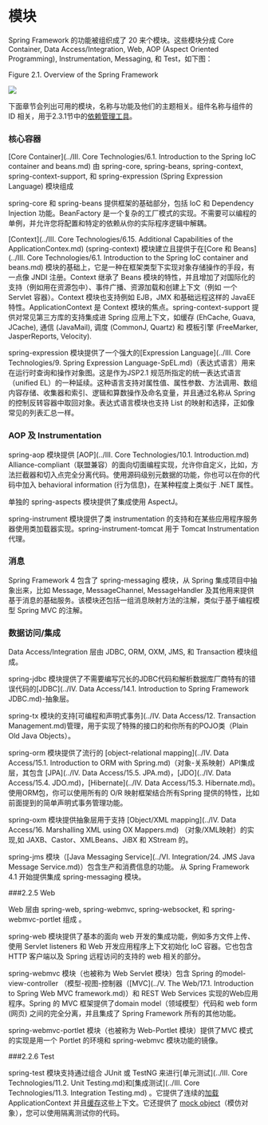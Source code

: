 模块
========================

Spring Framework 的功能被组织成了 20 来个模块。这些模块分成  Core Container, Data Access/Integration, Web, AOP (Aspect Oriented Programming), Instrumentation, Messaging, 和 Test，如下图：

Figure 2.1. Overview of the Spring Framework

![](http://99btgc01.info/uploads/2014/12/spring-overview.png)

下面章节会列出可用的模块，名称与功能及他们的主题相关。组件名称与组件的 ID 相关，用于2.3.1节中的[依赖管理工具](http://docs.spring.io/spring/docs/current/spring-framework-reference/htmlsingle/#dependency-management)。

### 核心容器

[Core Container](../III. Core Technologies/6.1. Introduction to the Spring IoC container and beans.md) 由 spring-core, spring-beans, spring-context, spring-context-support, 和 spring-expression (Spring Expression Language) 模块组成

spring-core 和 spring-beans 提供框架的基础部分，包括 IoC 和 Dependency Injection 功能。BeanFactory 是一个复杂的工厂模式的实现。不需要可以编程的单例，并允许您将配置和特定的依赖从你的实际程序逻辑中解耦。

[Context](../III. Core Technologies/6.15. Additional Capabilities of the ApplicationContex.md) (spring-context) 模块建立且提供于在[Core 和 Beans](../III. Core Technologies/6.1. Introduction to the Spring IoC container and beans.md) 模块的基础上，它是一种在框架类型下实现对象存储操作的手段，有一点像 JNDI 注册。Context 继承了 Beans 模块的特性，并且增加了对国际化的支持（例如用在资源包中）、事件广播、资源加载和创建上下文（例如 一个 Servlet 容器）。Context 模块也支持例如 EJB，JMX 和基础远程这样的 JavaEE 特性。ApplicationContext 是 Context 模块的焦点。spring-context-support 提供对常见第三方库的支持集成进 Spring 应用上下文，如缓存 (EhCache, Guava, JCache), 通信 (JavaMail), 调度 (CommonJ, Quartz) 和 模板引擎 (FreeMarker, JasperReports, Velocity).

spring-expression 模块提供了一个强大的[Expression Language](../III. Core Technologies/9. Spring Expression Language-SpEL.md)（表达式语言）用来在运行时查询和操作对象图。这是作为JSP2.1 规范所指定的统一表达式语言（unified EL）的一种延续。这种语言支持对属性值、属性参数、方法调用、数组内容存储、收集器和索引、逻辑和算数操作及命名变量，并且通过名称从 Spring 的控制反转容器中取回对象。表达式语言模块也支持  List 的映射和选择，正如像常见的列表汇总一样。

### AOP 及 Instrumentation

spring-aop 模块提供 [AOP](../III. Core Technologies/10.1. Introduction.md) Alliance-compliant（联盟兼容）的面向切面编程实现，允许你自定义，比如，方法拦截器和切入点完全分离代码。使用源码级别元数据的功能，你也可以在你的代码中加入 behavioral information (行为信息)，在某种程度上类似于 .NET 属性。

单独的 spring-aspects 模块提供了集成使用 AspectJ。

spring-instrument 模块提供了类 instrumentation 的支持和在某些应用程序服务器使用类加载器实现。spring-instrument-tomcat 用于 Tomcat Instrumentation 代理。

### 消息

Spring Framework 4 包含了 spring-messaging 模块，从 Spring 集成项目中抽象出来，比如  Message, MessageChannel, MessageHandler 及其他用来提供基于消息的基础服务。该模块还包括一组消息映射方法的注解，类似于基于编程模型 Spring MVC 的注解。

### 数据访问/集成

Data Access/Integration 层由 JDBC, ORM, OXM, JMS, 和 Transaction 模块组成。

spring-jdbc 模块提供了不需要编写冗长的JDBC代码和解析数据库厂商特有的错误代码的[JDBC](../IV. Data Access/14.1. Introduction to Spring Framework JDBC.md)-抽象层。

spring-tx 模块的支持[可编程和声明式事务](../IV. Data Access/12. Transaction Management.md)管理，用于实现了特殊的接口的和你所有的POJO类（Plain Old Java Objects）。

spring-orm 模块提供了流行的 [object-relational mapping](../IV. Data Access/15.1. Introduction to ORM with Spring.md)（对象-关系映射）API集成层，其包含 [JPA](../IV. Data Access/15.5. JPA.md)，[JDO](../IV. Data Access/15.4. JDO.md)，[Hibernate](../IV. Data Access/15.3. Hibernate.md)。使用ORM包，你可以使用所有的 O/R 映射框架结合所有Spring 提供的特性，比如前面提到的简单声明式事务管理功能。

spring-oxm 模块提供抽象层用于支持  [Object/XML mapping](../IV. Data Access/16. Marshalling XML using OX Mappers.md) （对象/XML映射）的实现,如 JAXB、Castor、XMLBeans、JiBX 和 XStream 的。

spring-jms 模块（[Java Messaging Service](../VI. Integration/24. JMS Java Message Service.md)）包含生产和消费信息的功能。 从 Spring Framework 4.1 开始提供集成 spring-messaging  模块。

###2.2.5 Web

Web 层由 spring-web, spring-webmvc, spring-websocket, 和 spring-webmvc-portlet 组成 。

spring-web 模块提供了基本的面向 web 开发的集成功能，例如多方文件上传、使用 Servlet listeners 和 Web 开发应用程序上下文初始化 IoC 容器。它也包含 HTTP 客户端以及 Spring 远程访问的支持的 web 相关的部分。

spring-webmvc 模块（也被称为 Web Servlet 模块）包含 Spring 的model-view-controller （模型-视图-控制器（[MVC](../V. The Web/17.1. Introduction to Spring Web MVC framework.md)）和  REST Web Services 实现的Web应用程序。Spring 的 MVC 框架提供了domain model（领域模型）代码和 web form (网页) 之间的完全分离，并且集成了  Spring Framework 所有的其他功能。

spring-webmvc-portlet 模块（也被称为 Web-Portlet 模块）提供了MVC 模式的实现是用一个 Portlet 的环境和 spring-webmvc 模块功能的镜像。

###2.2.6 Test

spring-test 模块支持通过组合 JUnit 或 TestNG 来进行[单元测试](../III. Core Technologies/11.2. Unit Testing.md)和[集成测试](../III. Core Technologies/11.3. Integration Testing.md) 。它提供了连续的[加载](http://docs.spring.io/spring/docs/current/spring-framework-reference/htmlsingle/#testcontext-ctx-management) ApplicationContext 并且[缓存](http://docs.spring.io/spring/docs/current/spring-framework-reference/htmlsingle/#testcontext-ctx-management-caching)这些上下文。它还提供了  [mock object](http://docs.spring.io/spring/docs/current/spring-framework-reference/htmlsingle/#mock-objects)（模仿对象），您可以使用隔离测试你的代码。


